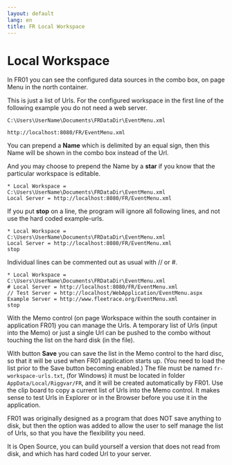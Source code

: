 ```yaml
---
layout: default
lang: en
title: FR Local Workspace
---
```

        
# Local Workspace

In FR01 you can see the configured data sources in the combo box,
on page Menu in the north container.

This is just a list of Urls. 
For the configured workspace in the first line of the following example you do not need a web server.

```plaintext
C:\Users\UserName\Documents\FRDataDir\EventMenu.xml

http://localhost:8080/FR/EventMenu.xml
```

You can prepend a **Name** which is delimited by an equal sign, 
then this Name will be shown in the combo box instead of the Url. 

And you may choose to prepend the Name by a **star** if you know that the particular workspace is editable. 

```
* Local Workspace = C:\Users\UserName\Documents\FRDataDir\EventMenu.xml
Local Server = http://localhost:8080/FR/EventMenu.xml
```

If you put **stop** on a line, the program will ignore all following lines,
and not use the hard coded example-urls.

```
* Local Workspace = C:\Users\UserName\Documents\FRDataDir\EventMenu.xml
Local Server = http://localhost:8080/FR/EventMenu.xml
stop
```

Individual lines can be commented out as usual with // or #.

```plaintext
* Local Workspace = C:\Users\UserName\Documents\FRDataDir\EventMenu.xml
# Local Server = http://localhost:8080/FR/EventMenu.xml
// Test Server = http://localhost/WebApplication/EventMenu.aspx
Example Server = http://www.fleetrace.org/EventMenu.xml
stop
```

With the Memo control (on page Workspace within the south container in application FR01) you can manage the Urls. 
A temporary list of Urls (input into the Memo) or just a single Url
can be pushed to the combo without touching the list on the hard disk (in the file).

With button **Save** you can save the list in the Memo control to the hard disc, 
so that it will be used when FR01 application starts up. 
(You need to load the list prior to the Save button becoming enabled.) 
The file must be named `fr-workspace-urls.txt`, 
(for Windows) it must be located in folder `AppData/Local/Riggvar/FR`, 
and it will be created automatically by FR01.
Use the clip board to copy a current list of Urls into the Memo control. 
It makes sense to test Urls in Explorer or in the Browser before you use it in the application.

FR01 was originally designed as a program that does NOT save anything to disk,
but then the option was added to allow the user to self manage the list of Urls,
so that you have the flexibility you need.

It is Open Source, you can build yourself a version that does not read from disk,
and which has hard coded Url to your server.


